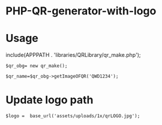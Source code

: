 # PHP-QR-generator-with-logo

# Usage

include(APPPATH . 'libraries/QRLibrary/qr_make.php');


    $qr_obg= new qr_make();

    $qr_name=$qr_obg->getImageOFQR('QWD1234');

# Update logo path
    
    $logo =  base_url('assets/uploads/1x/qrLOGO.jpg');
